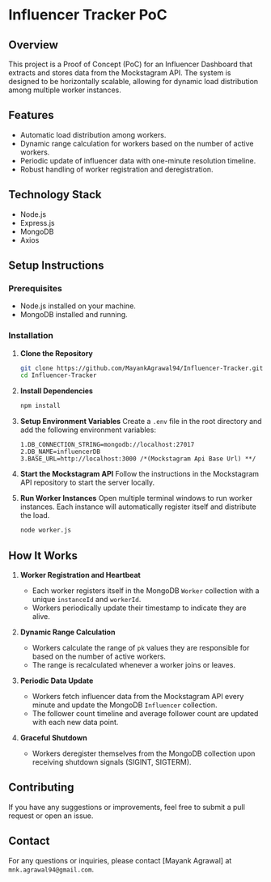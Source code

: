 # Influencer Tracker PoC

## Overview
This project is a Proof of Concept (PoC) for an Influencer Dashboard that extracts and stores data from the Mockstagram API. The system is designed to be horizontally scalable, allowing for dynamic load distribution among multiple worker instances.

## Features
- Automatic load distribution among workers.
- Dynamic range calculation for workers based on the number of active workers.
- Periodic update of influencer data with one-minute resolution timeline.
- Robust handling of worker registration and deregistration.

## Technology Stack
- Node.js
- Express.js
- MongoDB
- Axios

## Setup Instructions

### Prerequisites
- Node.js installed on your machine.
- MongoDB installed and running.

### Installation

1. **Clone the Repository**
    ```bash
    git clone https://github.com/MayankAgrawal94/Influencer-Tracker.git
    cd Influencer-Tracker
    ```

2. **Install Dependencies**
    ```bash
    npm install
    ```

3. **Setup Environment Variables**
    Create a `.env` file in the root directory and add the following environment variables:
    ```
    1.DB_CONNECTION_STRING=mongodb://localhost:27017
    2.DB_NAME=influencerDB
    3.BASE_URL=http://localhost:3000 /*(Mockstagram Api Base Url) **/
    ```

4. **Start the Mockstagram API**
    Follow the instructions in the Mockstagram API repository to start the server locally.

5. **Run Worker Instances**
    Open multiple terminal windows to run worker instances. Each instance will automatically register itself and distribute the load.
    ```bash
    node worker.js
    ```

## How It Works

1. **Worker Registration and Heartbeat**
   - Each worker registers itself in the MongoDB `Worker` collection with a unique `instanceId` and `workerId`.
   - Workers periodically update their timestamp to indicate they are alive.

2. **Dynamic Range Calculation**
   - Workers calculate the range of `pk` values they are responsible for based on the number of active workers.
   - The range is recalculated whenever a worker joins or leaves.

3. **Periodic Data Update**
   - Workers fetch influencer data from the Mockstagram API every minute and update the MongoDB `Influencer` collection.
   - The follower count timeline and average follower count are updated with each new data point.

4. **Graceful Shutdown**
   - Workers deregister themselves from the MongoDB collection upon receiving shutdown signals (SIGINT, SIGTERM).

## Contributing
If you have any suggestions or improvements, feel free to submit a pull request or open an issue.

## Contact
For any questions or inquiries, please contact [Mayank Agrawal] at `mnk.agrawal94@gmail.com`.
